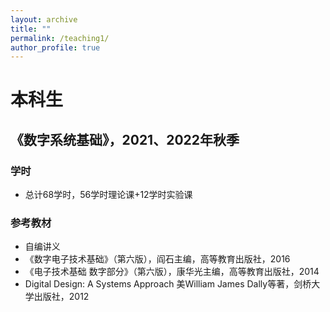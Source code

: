 ```yaml
---
layout: archive
title: ""
permalink: /teaching1/
author_profile: true
---
```



# 本科生
## 《数字系统基础》，2021、2022年秋季

### 学时
* 总计68学时，56学时理论课+12学时实验课
  
### 参考教材
* 自编讲义
* 《数字电子技术基础》（第六版），阎石主编，高等教育出版社，2016
* 《电子技术基础 数字部分》（第六版），康华光主编，高等教育出版社，2014
* Digital Design: A Systems Approach  美William James Dally等著，剑桥大学出版社，2012

<!--# 研究生:
-->